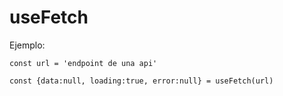# useFetch

Ejemplo:

```
const url = 'endpoint de una api'

const {data:null, loading:true, error:null} = useFetch(url)

```
